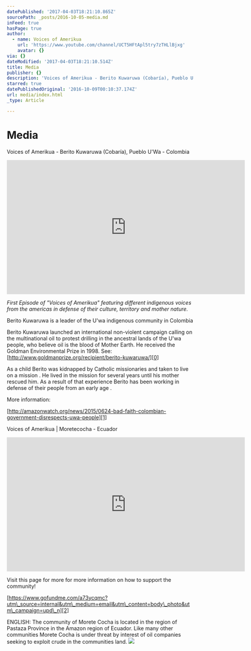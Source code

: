 ```yaml
---
datePublished: '2017-04-03T18:21:10.865Z'
sourcePath: _posts/2016-10-05-media.md
inFeed: true
hasPage: true
author:
  - name: Voices of Amerikua
    url: 'https://www.youtube.com/channel/UCT5HFtApl5try7zTHLlBjxg'
    avatar: {}
via: {}
dateModified: '2017-04-03T18:21:10.514Z'
title: Media
publisher: {}
description: 'Voices of Amerikua - Berito Kuwaruwa (Cobaría), Pueblo U''Wa - Colombia'
starred: true
datePublishedOriginal: '2016-10-09T00:10:37.174Z'
url: media/index.html
_type: Article

---
```

# Media

Voices of Amerikua - Berito Kuwaruwa (Cobaría), Pueblo U'Wa - Colombia

<iframe src="https://cdn.embedly.com/widgets/media.html?src=https%3A%2F%2Fwww.youtube.com%2Fembed%2FORa5hgKfQsQ%3Ffeature%3Doembed&amp;url=http%3A%2F%2Fwww.youtube.com%2Fwatch%3Fv%3DORa5hgKfQsQ&amp;image=https%3A%2F%2Fi.ytimg.com%2Fvi%2FORa5hgKfQsQ%2Fhqdefault.jpg&amp;key=b7d04c9b404c499eba89ee7072e1c4f7&amp;type=text%2Fhtml&amp;schema=youtube" width="640" height="360" scrolling="no" frameborder="0" allowfullscreen="" style=""></iframe>

_First Episode of "Voices of Amerikua" featuring different indigenous voices from the americas in defense of their culture, territory and mother nature._

Berito Kuwaruwa is a leader of the U'wa indigenous community in Colombia

Berito Kuwaruwa launched an international non-violent campaign calling on the multinational oil to protest drilling in the ancestral lands of the U'wa people, who believe oil is the blood of Mother Earth. He received the Goldman Environmental Prize in 1998\. See:[http://www.goldmanprize.org/recipient/berito-kuwaruwa/][0]

As a child Berito was kidnapped by Catholic missionaries and taken to live on a mission . He lived in the mission for several years until his mother rescued him. As a result of that experience Berito has been working in defense of their people from an early age .

More information:

[http://amazonwatch.org/news/2015/0624-bad-faith-colombian-government-disrespects-uwa-people][1]

Voices of Amerikua | Moretecocha - Ecuador

<iframe src="https://cdn.embedly.com/widgets/media.html?src=https%3A%2F%2Fwww.youtube.com%2Fembed%2FbPjxUqO2dfg%3Ffeature%3Doembed&amp;url=http%3A%2F%2Fwww.youtube.com%2Fwatch%3Fv%3DbPjxUqO2dfg&amp;image=https%3A%2F%2Fi.ytimg.com%2Fvi%2FbPjxUqO2dfg%2Fhqdefault.jpg&amp;key=b7d04c9b404c499eba89ee7072e1c4f7&amp;type=text%2Fhtml&amp;schema=youtube" width="640" height="360" scrolling="no" frameborder="0" allowfullscreen="" style=""></iframe>

Visit this page for more for more information on how to support the community!

[https://www.gofundme.com/a73ycqmc?utm\_source=internal&utm\_medium=email&utm\_content=body\_photo&utm\_campaign=upd\_n][2]

ENGLISH: The community of Morete Cocha is located in the region of Pastaza Province in the Amazon region of Ecuador. Like many other communities Morete Cocha is under threat by interest of oil companies seeking to exploit crude in the communities land.
![](https://the-grid-user-content.s3-us-west-2.amazonaws.com/e66da115-a020-4f4c-ad9f-7cedd7e12b30.jpg)

[0]: http://www.goldmanprize.org/recipient/berito-kuwaruwa/
[1]: http://amazonwatch.org/news/2015/0624-bad-faith-colombian-government-disrespects-uwa-people
[2]: https://www.gofundme.com/a73ycqmc?utm_source=internal&utm_medium=email&utm_content=body_photo&utm_campaign=upd_n "https://www.gofundme.com/a73ycqmc?utm_source=internal&utm_medium=email&utm_content=body_photo&utm_campaign=upd_n"